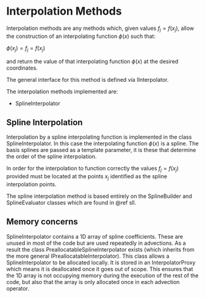 # Interpolation Methods

Interpolation methods are any methods which, given values $f_j=f(x_j)$, allow the construction of an interpolating function $\phi(x)$ such that:

$\phi(x_j)=f_j=f(x_j)$

and return the value of that interpolating function $\phi(x)$ at the desired coordinates.

The general interface for this method is defined via IInterpolator.

The interpolation methods implemented are:
-  SplineInterpolator

## Spline Interpolation

Interpolation by a spline interpolating function is implemented in the class SplineInterpolator. In this case the interpolating function $\phi(x)$ is a spline. The basis splines are passed as a template parameter, it is these that determine the order of the spline interpolation.

In order for the interpolation to function correctly the values $f_j=f(x_j)$ provided must be located at the points $x_j$ identified as the spline interpolation points.

The spline interpolation method is based entirely on the SplineBuilder and SplineEvaluator classes which are found in @ref sll.

## Memory concerns

SplineInterpolator contains a 1D array of spline coefficients. These are unused in most of the code but are used repeatedly in advections. As a result the class PreallocatableSplineInterpolator exists (which inherits from the more general IPreallocatableInterpolator). This class allows a SplineInterpolator to be allocated locally. It is stored in an InterpolatorProxy which means it is deallocated once it goes out of scope. This ensures that the 1D array is not occupying memory during the execution of the rest of the code, but also that the array is only allocated once in each advection operator.
